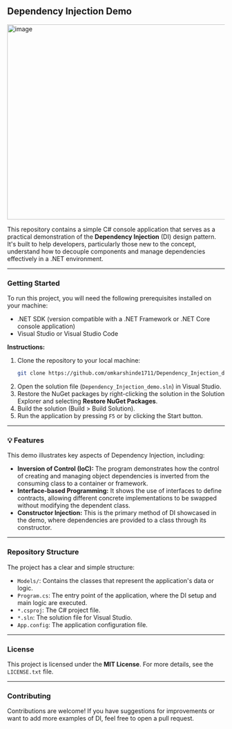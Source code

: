 ## Dependency Injection Demo

<img width="1189" height="451" alt="image" src="https://github.com/user-attachments/assets/7d4b948e-712b-40e1-b070-5ac5064c3621" />

This repository contains a simple C\# console application that serves as a practical demonstration of the **Dependency Injection** (DI) design pattern. It's built to help developers, particularly those new to the concept, understand how to decouple components and manage dependencies effectively in a .NET environment.

-----

### Getting Started

To run this project, you will need the following prerequisites installed on your machine:

  * .NET SDK (version compatible with a .NET Framework or .NET Core console application)
  * Visual Studio or Visual Studio Code

**Instructions:**

1.  Clone the repository to your local machine:
    ```bash
    git clone https://github.com/omkarshinde1711/Dependency_Injection_demo.git
    ```
2.  Open the solution file (`Dependency_Injection_demo.sln`) in Visual Studio.
3.  Restore the NuGet packages by right-clicking the solution in the Solution Explorer and selecting **Restore NuGet Packages**.
4.  Build the solution (Build \> Build Solution).
5.  Run the application by pressing `F5` or by clicking the Start button.

-----

### 💡 Features

This demo illustrates key aspects of Dependency Injection, including:

  * **Inversion of Control (IoC):** The program demonstrates how the control of creating and managing object dependencies is inverted from the consuming class to a container or framework.
  * **Interface-based Programming:** It shows the use of interfaces to define contracts, allowing different concrete implementations to be swapped without modifying the dependent class.
  * **Constructor Injection:** This is the primary method of DI showcased in the demo, where dependencies are provided to a class through its constructor.

-----

### Repository Structure

The project has a clear and simple structure:

  * `Models/`: Contains the classes that represent the application's data or logic.
  * `Program.cs`: The entry point of the application, where the DI setup and main logic are executed.
  * `*.csproj`: The C\# project file.
  * `*.sln`: The solution file for Visual Studio.
  * `App.config`: The application configuration file.

-----

### License

This project is licensed under the **MIT License**. For more details, see the `LICENSE.txt` file.

-----

### Contributing

Contributions are welcome\! If you have suggestions for improvements or want to add more examples of DI, feel free to open a pull request.
